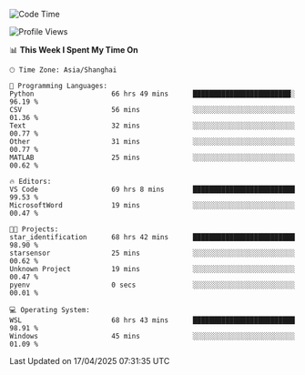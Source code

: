 <!--START_SECTION:waka-->
![Code Time](http://img.shields.io/badge/Code%20Time-2%2C645%20hrs%2056%20mins-blue)

![Profile Views](http://img.shields.io/badge/Profile%20Views-0-blue)

📊 **This Week I Spent My Time On** 

```text
🕑︎ Time Zone: Asia/Shanghai

💬 Programming Languages: 
Python                   66 hrs 49 mins      ████████████████████████░   96.19 % 
CSV                      56 mins             ░░░░░░░░░░░░░░░░░░░░░░░░░   01.36 % 
Text                     32 mins             ░░░░░░░░░░░░░░░░░░░░░░░░░   00.77 % 
Other                    31 mins             ░░░░░░░░░░░░░░░░░░░░░░░░░   00.77 % 
MATLAB                   25 mins             ░░░░░░░░░░░░░░░░░░░░░░░░░   00.62 % 

🔥 Editors: 
VS Code                  69 hrs 8 mins       █████████████████████████   99.53 % 
MicrosoftWord            19 mins             ░░░░░░░░░░░░░░░░░░░░░░░░░   00.47 % 

🐱‍💻 Projects: 
star_identification      68 hrs 42 mins      █████████████████████████   98.90 % 
starsensor               25 mins             ░░░░░░░░░░░░░░░░░░░░░░░░░   00.62 % 
Unknown Project          19 mins             ░░░░░░░░░░░░░░░░░░░░░░░░░   00.47 % 
pyenv                    0 secs              ░░░░░░░░░░░░░░░░░░░░░░░░░   00.01 % 

💻 Operating System: 
WSL                      68 hrs 43 mins      █████████████████████████   98.91 % 
Windows                  45 mins             ░░░░░░░░░░░░░░░░░░░░░░░░░   01.09 % 
```


 Last Updated on 17/04/2025 07:31:35 UTC
<!--END_SECTION:waka-->